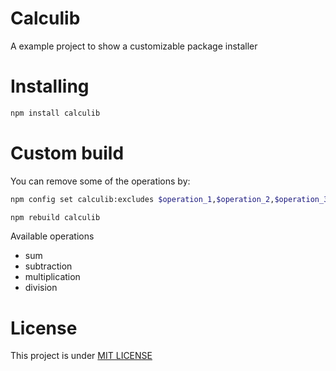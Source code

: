 # Calculib
A example project to show a customizable package installer

# Installing

```bash
npm install calculib
```

# Custom build

You can remove some of the operations by:
```bash
npm config set calculib:excludes $operation_1,$operation_2,$operation_3,...

npm rebuild calculib
```

Available operations
 - sum
 - subtraction
 - multiplication
 - division

# License

This project is under [MIT LICENSE](https://opensource.org/licenses/MIT)